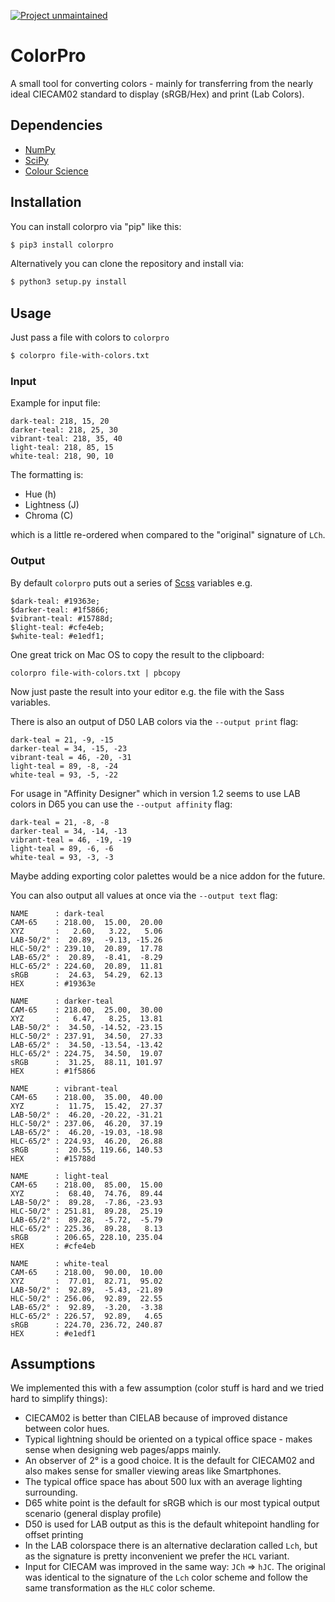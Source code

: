 [unmaintained-url]: .github/ISSUE_TEMPLATE.md
[unmaintained-image]: https://img.shields.io/badge/project-unmaintained-red.svg

[![Project unmaintained][unmaintained-image]][unmaintained-url]

# ColorPro

A small tool for converting colors - mainly for transferring from the nearly ideal CIECAM02 standard to display (sRGB/Hex) and print (Lab Colors).


## Dependencies

- [NumPy](http://www.numpy.org/)
- [SciPy](http://www.scipy.org/)
- [Colour Science](http://colour-science.org/)


## Installation

You can install colorpro via "pip" like this:

```bash
$ pip3 install colorpro
```

Alternatively you can clone the repository and install via:

```bash
$ python3 setup.py install
```

## Usage

Just pass a file with colors to `colorpro`

```bash
$ colorpro file-with-colors.txt
```

### Input

Example for input file:

```
dark-teal: 218, 15, 20
darker-teal: 218, 25, 30
vibrant-teal: 218, 35, 40
light-teal: 218, 85, 15
white-teal: 218, 90, 10
```

The formatting is:

- Hue (h)
- Lightness (J)
- Chroma (C)

which is a little re-ordered when compared to the "original" signature of `LCh`.


### Output

By default `colorpro` puts out a series of [Scss](http://sass-lang.com/) variables e.g.

```
$dark-teal: #19363e;
$darker-teal: #1f5866;
$vibrant-teal: #15788d;
$light-teal: #cfe4eb;
$white-teal: #e1edf1;
```

One great trick on Mac OS to copy the result to the clipboard:

```
colorpro file-with-colors.txt | pbcopy
```

Now just paste the result into your editor e.g. the file with the Sass variables.

There is also an output of D50 LAB colors via the `--output print` flag:

```
dark-teal = 21, -9, -15
darker-teal = 34, -15, -23
vibrant-teal = 46, -20, -31
light-teal = 89, -8, -24
white-teal = 93, -5, -22
```

For usage in "Affinity Designer" which in version 1.2 seems to use LAB colors in D65 you can use the `--output affinity` flag:

```
dark-teal = 21, -8, -8
darker-teal = 34, -14, -13
vibrant-teal = 46, -19, -19
light-teal = 89, -6, -6
white-teal = 93, -3, -3
```

Maybe adding exporting color palettes would be a nice addon for the future.

You can also output all values at once via the `--output text` flag:

```
NAME      : dark-teal
CAM-65    : 218.00,  15.00,  20.00
XYZ       :   2.60,   3.22,   5.06
LAB-50/2° :  20.89,  -9.13, -15.26
HLC-50/2° : 239.10,  20.89,  17.78
LAB-65/2° :  20.89,  -8.41,  -8.29
HLC-65/2° : 224.60,  20.89,  11.81
sRGB      :  24.63,  54.29,  62.13
HEX       : #19363e

NAME      : darker-teal
CAM-65    : 218.00,  25.00,  30.00
XYZ       :   6.47,   8.25,  13.81
LAB-50/2° :  34.50, -14.52, -23.15
HLC-50/2° : 237.91,  34.50,  27.33
LAB-65/2° :  34.50, -13.54, -13.42
HLC-65/2° : 224.75,  34.50,  19.07
sRGB      :  31.25,  88.11, 101.97
HEX       : #1f5866

NAME      : vibrant-teal
CAM-65    : 218.00,  35.00,  40.00
XYZ       :  11.75,  15.42,  27.37
LAB-50/2° :  46.20, -20.22, -31.21
HLC-50/2° : 237.06,  46.20,  37.19
LAB-65/2° :  46.20, -19.03, -18.98
HLC-65/2° : 224.93,  46.20,  26.88
sRGB      :  20.55, 119.66, 140.53
HEX       : #15788d

NAME      : light-teal
CAM-65    : 218.00,  85.00,  15.00
XYZ       :  68.40,  74.76,  89.44
LAB-50/2° :  89.28,  -7.86, -23.93
HLC-50/2° : 251.81,  89.28,  25.19
LAB-65/2° :  89.28,  -5.72,  -5.79
HLC-65/2° : 225.36,  89.28,   8.13
sRGB      : 206.65, 228.10, 235.04
HEX       : #cfe4eb

NAME      : white-teal
CAM-65    : 218.00,  90.00,  10.00
XYZ       :  77.01,  82.71,  95.02
LAB-50/2° :  92.89,  -5.43, -21.89
HLC-50/2° : 256.06,  92.89,  22.55
LAB-65/2° :  92.89,  -3.20,  -3.38
HLC-65/2° : 226.57,  92.89,   4.65
sRGB      : 224.70, 236.72, 240.87
HEX       : #e1edf1
```


## Assumptions

We implemented this with a few assumption (color stuff is hard and we tried hard to simplify things):

- CIECAM02 is better than CIELAB because of improved distance between color hues.
- Typical lightning should be oriented on a typical office space - makes sense when designing web pages/apps mainly.
- An observer of 2° is a good choice. It is the default for CIECAM02 and also makes sense for smaller viewing areas like Smartphones.
- The typical office space has about 500 lux with an average lighting surrounding.
- D65 white point is the default for sRGB which is our most typical output scenario (general display profile)
- D50 is used for LAB output as this is the default whitepoint handling for offset printing
- In the LAB colorspace there is an alternative declaration called `Lch`, but as the signature is pretty inconvenient we prefer the `HCL` variant.
- Input for CIECAM was improved in the same way: `JCh` => `hJC`. The original was identical to the signature of the `Lch` color scheme and follow the same transformation as the `HLC` color scheme.
